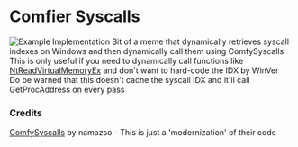 # Comfier Syscalls
![Example Implementation](https://blanche.dev/img/comfier_syscalls.png)
Bit of a meme that dynamically retrieves syscall indexes on Windows and then dynamically call them using ComfySyscalls  
This is only useful if you need to dynamically call functions like [NtReadVirtualMemoryEx](https://ntdoc.m417z.com/ntreadvirtualmemoryex) and don't want to hard-code the IDX by WinVer  
Do be warned that this doesn't cache the syscall IDX and it'll call GetProcAddress on every pass  

### Credits
[ComfySyscalls](https://www.unknowncheats.me/forum/c-and-c-/267587-comfy-direct-syscall-caller-x64.html) by namazso - This is just a 'modernization' of their code